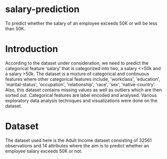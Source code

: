 # salary-prediction
To predict whether the salary of an employee exceeds 50K or will be less than 50K.
# Introduction
According to the dataset under consideration, we need to predict the categorical feature ‘salary’ that is categorized into two, a salary <=50k and a salary >50k. The dataset is a mixture of categorical and continuous features where other categorical features include, 'workclass', 'education', 'marital-status', 'occupation', 'relationship', 'race', 'sex', 'native-country'. Also, this dataset contains missing values as well as outliers which are then sorted out. Categorical features are label encoded and analysed. Various exploratory data analysis techniques and visualizations were done on the dataset.
# Dataset
The dataset used here is the Adult Income dataset consisting of 32561 observations and 14 attributes where the aim is to predict whether an employee salary exceeds 50K or not.
